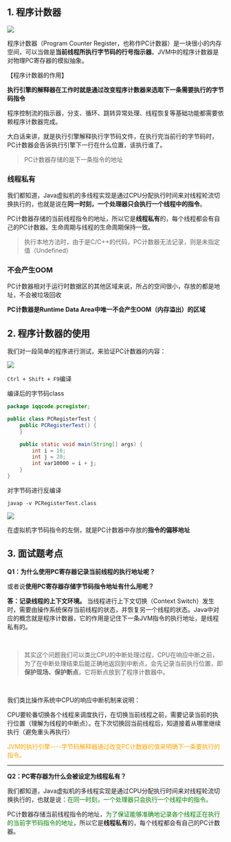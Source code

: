 ## 1. 程序计数器

![](https://iqqcode-blog.oss-cn-beijing.aliyuncs.com/img/20200625092209.png)

程序计数器（Program Counter Register，也称作PC计数器）是一块很小的内存空间，可以当做是**当前线程所执行字节码的行号指示器**。JVM中的程序计数器是对物理PC寄存器的模拟抽象。

【程序计数器的作用】

**执行引擎的解释器在工作时就是通过改变程序计数器来选取下一条需要执行的字节码指令**

程序控制流的指示器，分支、循环、跳转异常处理、线程恢复等基础功能都需要依赖程序计数器完成。

大白话来讲，就是执行引擎解释执行字节码文件，在执行完当前行的字节码时，PC计数器会告诉执行引擎下一行在什么位置，该执行谁了。

> PC计数器存储的是下一条指令的地址

### 线程私有

我们都知道，Java虚拟机的多线程实现是通过CPU分配执行时间来对线程轮流切换执行的，也就是说在**同一时刻，一个处理器只会执行一个线程中的指令**。

PC计数器存储的当前线程指令的地址，所以它是**线程私有**的，每个线程都会有自己的PC计数器。生命周期与线程的生命周期保持一致。

> 执行本地方法时，由于是C/C++的代码，PC计数器无法记录，则是未指定值（Undefined）

### 不会产生OOM

PC计数器相对于运行时数据区的其他区域来说，所占的空间很小，存放的都是地址，不会被垃圾回收

**PC计数器是Runtime Data Area中唯一不会产生OOM（内存溢出）的区域**

## 2. 程序计数器的使用

我们对一段简单的程序进行测试，来验证PC计数器的内容：

![](https://iqqcode-blog.oss-cn-beijing.aliyuncs.com/img/20200625095715.png)

`Ctrl + Shift + F9`编译

编译后的字节码class

```java
package iqqcode.pcregister;

public class PCRegisterTest {
    public PCRegisterTest() {
    }

    public static void main(String[] args) {
        int i = 10;
        int j = 20;
        int var10000 = i + j;
    }
}
```

对字节码进行反编译

`javap -v PCRegisterTest.class`

![](https://iqqcode-blog.oss-cn-beijing.aliyuncs.com/img/20200625095043.png)

在虚拟机字节码指令的左侧，就是PC计数器中存放的**指令的偏移地址**

## 3. 面试题考点

**Q1：为什么使用PC寄存器记录当前线程的执行地址呢？**

或者说**使用PC寄存器存储字节码指令地址有什么用呢？**

**答：记录线程的上下文环境。** 当线程进行上下文切换（Context Switch）发生时，需要由操作系统保存当前线程的状态，并恢复另一个线程的状态。Java中对应的概念就是程序计数器，它的作用是记住下一条JVM指令的执行地址，是线程私有的。

<br>

> 其实这个问题我们可以类比CPU的中断处理过程，CPU在响应中断之前，为了在中断处理结束后能正确地返回到中断点，会先记录当前执行位置，即**保护现场、保护断点**，它将断点放到了程序计数器中。

<br>

我们类比操作系统中CPU的响应中断机制来说明：

CPU要轮番切换各个线程来调度执行，在切换当前线程之前，需要记录当前的执行位置（理解为线程的中断点）。在下次切换回当前线程后，知道接着从哪里继续执行（避免重头再执行）

<font color = orange>JVM的执行引擎----字节码解释器通过改变PC计数器的值来明确下一条要执行的指令。</font>

-------------------

**Q2：PC寄存器为什么会被设定为线程私有？**

我们都知道，Java虚拟机的多线程实现是通过CPU分配执行时间来对线程轮流切换执行的，也就是说：<font color = green>在同一时刻，一个处理器只会执行一个线程中的指令。</font>

PC计数器存储当前线程指令的地址，<font color = green>为了保证能够准确地记录各个线程正在执行的当前字节码指令的地址</font>，所以它是**线程私有**的，每个线程都会有自己的PC计数器。
